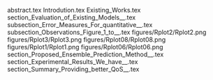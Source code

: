 abstract.tex
Introdution.tex
Existing_Works.tex
section_Evaluation_of_Existing_Models__.tex
subsection_Error_Measures_For_quantitative__.tex
subsection_Observations_Figure_1_to__.tex
figures/Rplot2/Rplot2.png
figures/Rplot3/Rplot3.png
figures/Rplot08/Rplot08.png
figures/Rplot1/Rplot1.png
figures/Rplot06/Rplot06.png
section_Proposed_Ensemble_Prediction_Method__.tex
section_Experimental_Results_We_have__.tex
section_Summary_Providing_better_QoS__.tex
